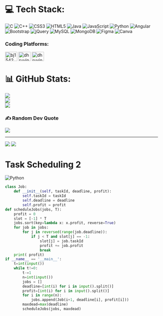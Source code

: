 # 💻 Tech Stack:
![C](https://img.shields.io/badge/c-%2300599C.svg?style=for-the-badge&logo=c&logoColor=white) ![C++](https://img.shields.io/badge/c++-%2300599C.svg?style=for-the-badge&logo=c%2B%2B&logoColor=white) ![CSS3](https://img.shields.io/badge/css3-%231572B6.svg?style=for-the-badge&logo=css3&logoColor=white) ![HTML5](https://img.shields.io/badge/html5-%23E34F26.svg?style=for-the-badge&logo=html5&logoColor=white) ![Java](https://img.shields.io/badge/java-%23ED8B00.svg?style=for-the-badge&logo=java&logoColor=white) ![JavaScript](https://img.shields.io/badge/javascript-%23323330.svg?style=for-the-badge&logo=javascript&logoColor=%23F7DF1E) ![Python](https://img.shields.io/badge/python-3670A0?style=for-the-badge&logo=python&logoColor=ffdd54) ![Angular](https://img.shields.io/badge/angular-%23DD0031.svg?style=for-the-badge&logo=angular&logoColor=white)  ![Bootstrap](https://img.shields.io/badge/bootstrap-%23563D7C.svg?style=for-the-badge&logo=bootstrap&logoColor=white) ![jQuery](https://img.shields.io/badge/jquery-%230769AD.svg?style=for-the-badge&logo=jquery&logoColor=white) ![MySQL](https://img.shields.io/badge/mysql-%2300f.svg?style=for-the-badge&logo=mysql&logoColor=white) ![MongoDB](https://img.shields.io/badge/MongoDB-%234ea94b.svg?style=for-the-badge&logo=mongodb&logoColor=white) 	![Figma](https://img.shields.io/badge/figma-%23F24E1E.svg?style=for-the-badge&logo=figma&logoColor=white) ![Canva](https://img.shields.io/badge/Canva-%2300C4CC.svg?style=for-the-badge&logo=Canva&logoColor=white)
<h3 align="left">Coding Platforms:</h3>
<p align="left">
<a href="https://www.hackerrank.com/bj1542" target="blank"><img align="center" src="https://raw.githubusercontent.com/rahuldkjain/github-profile-readme-generator/master/src/images/icons/Social/hackerrank.svg" alt="bj1542" height="30" width="40" /></a>
<a href="https://www.leetcode.com/dhruvinkumar_bhatt11" target="blank"><img align="center" src="https://raw.githubusercontent.com/rahuldkjain/github-profile-readme-generator/master/src/images/icons/Social/leet-code.svg" alt="dhruvinkumar_bhatt11" height="30" width="40" /></a>
<a href="https://auth.geeksforgeeks.org/user/dhruvinbhatt11" target="blank"><img align="center" src="https://raw.githubusercontent.com/rahuldkjain/github-profile-readme-generator/master/src/images/icons/Social/geeks-for-geeks.svg" alt="dhruvinbhatt11" height="30" width="40" /></a>
</p>

# 📊 GitHub Stats:
![](https://github-readme-stats.vercel.app/api?username=dhruvinkumar&theme=dark&hide_border=false&include_all_commits=false&count_private=false)<br/>
![](https://github-readme-streak-stats.herokuapp.com/?user=dhruvinkumar&theme=dark&hide_border=false)<br/>
![](https://github-readme-stats.vercel.app/api/top-langs/?username=dhruvinkumar&theme=dark&hide_border=false&include_all_commits=false&count_private=false&layout=compact)

### ✍️ Random Dev Quote
![](https://quotes-github-readme.vercel.app/api?type=horizontal&theme=radical)

---
![](https://visitcount.itsvg.in/api?id=dhruvinkumar&icon=0&color=0)
![](https://github-readme-activity-graph.cyclic.app/graph?username=dhruvinkumar&theme=nightowl)
<!-- Proudly created with GPRM ( https://gprm.itsvg.in ) -->
# Task Scheduling 2
![Python](https://img.shields.io/badge/Python3-FFD43B?style=for-the-badge&logo=python&logoColor=blue)

``` python
class Job:
    def __init__(self, taskId, deadline, profit):
        self.taskId = taskId
        self.deadline = deadline
        self.profit = profit
def scheduleJobs(jobs, T):
    profit = 0
    slot = [-1] * T
    jobs.sort(key=lambda x: x.profit, reverse=True)
    for job in jobs:
        for j in reversed(range(job.deadline)):
            if j < T and slot[j] == -1:
                slot[j] = job.taskId
                profit += job.profit
                break
    print( profit)
if __name__ == '__main__':
    t=int(input())
    while t!=0:
        t-=1
        n=int(input())
        jobs = []
        deadline=[int(i) for i in input().split()]
        profit=[int(i) for i in input().split()]
        for i in range(n):
            jobs.append(Job(i+1, deadline[i], profit[i]))
        maxdead=max(deadline)
        scheduleJobs(jobs, maxdead)
```
